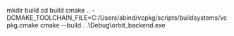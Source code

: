 mkdir build
cd build
cmake .. -DCMAKE_TOOLCHAIN_FILE=C:/Users/abind/vcpkg/scripts/buildsystems/vcpkg.cmake
cmake --build .
.\Debug\orbit_backend.exe
